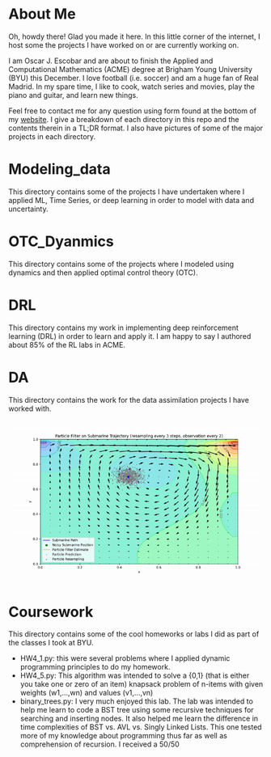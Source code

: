 # About Me
Oh, howdy there! 
Glad you made it here.
In this little corner of the internet, I host some the projects I have worked on or are currently working on.

I am Oscar J. Escobar and are about to finish the Applied and Computational Mathematics (ACME) degree at Brigham Young University (BYU) this December.
I love football (i.e. soccer) and am a huge fan of Real Madrid.
In my spare time, I like to cook, watch series and movies, play the piano and guitar, and learn new things.

Feel free to contact me for any question using form found at the bottom of my [website](https://oescoba2.github.io.).
I give a breakdown of each directory in this repo and the contents therein in a TL;DR format.
I also have pictures of some of the major projects in each directory.


# Modeling_data 
This directory contains some of the projects I have undertaken where I applied ML, Time Series, or deep learning in order to model with data and uncertainty.

# OTC_Dyanmics
This directory contains some of the projects where I modeled using dynamics and then applied optimal control theory (OTC).

# DRL
This directory contains my work in implementing deep reinforcement learning (DRL) in order to learn and apply it.
I am happy to say I authored about 85% of the RL labs in ACME.

# DA
This directory contains the work for the data assimilation projects I have worked with.

![particles](DA/particle_filter.gif)

# Coursework
This directory contains some of the cool homeworks or labs I did as part of the classes I took at BYU.

* HW4_1.py: this were several problems where I applied dynamic programming principles to do my homework.
* HW4_5.py: This algorithm was intended to solve a {0,1} (that is either you take one or zero of an item) knapsack problem of n-items with given weights (w1,...,wn) and values (v1,...,vn)
* binary_trees.py: I very much enjoyed this lab. The lab was intended to help me learn to code a BST tree using some recursive techniques for searching and inserting nodes. It also helped me learn the difference in time complexities of BST vs. AVL vs. Singly Linked Lists. This one tested more of my knowledge about programming thus far as well as comprehension of recursion. I received a 50/50
